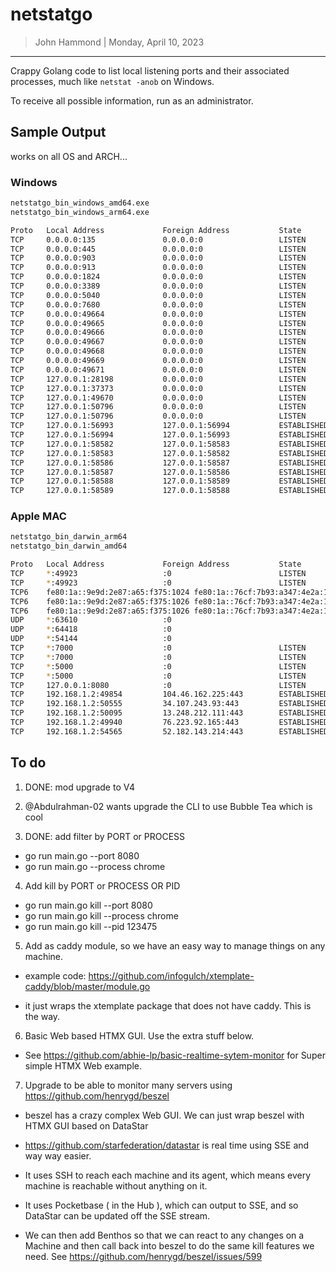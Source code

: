 # netstatgo

> John Hammond | Monday, April 10, 2023

---------------

Crappy Golang code to list local listening ports and their associated processes, much like `netstat -anob` on Windows.

To receive all possible information, run as an administrator.

## Sample Output

works on all OS and ARCH...

### Windows

```sh
netstatgo_bin_windows_amd64.exe
netstatgo_bin_windows_arm64.exe

Proto   Local Address             Foreign Address           State      PID/Name
TCP     0.0.0.0:135               0.0.0.0:0                 LISTEN     1948      /svchost.exe
TCP     0.0.0.0:445               0.0.0.0:0                 LISTEN     4         /System
TCP     0.0.0.0:903               0.0.0.0:0                 LISTEN     6092      /vmware-authd.exe
TCP     0.0.0.0:913               0.0.0.0:0                 LISTEN     6092      /vmware-authd.exe
TCP     0.0.0.0:1824              0.0.0.0:0                 LISTEN     18144     /WaveLink.exe
TCP     0.0.0.0:3389              0.0.0.0:0                 LISTEN     1220      /svchost.exe
TCP     0.0.0.0:5040              0.0.0.0:0                 LISTEN     11008     /svchost.exe
TCP     0.0.0.0:7680              0.0.0.0:0                 LISTEN     10192     /svchost.exe
TCP     0.0.0.0:49664             0.0.0.0:0                 LISTEN     1632      /lsass.exe
TCP     0.0.0.0:49665             0.0.0.0:0                 LISTEN     1536      /wininit.exe
TCP     0.0.0.0:49666             0.0.0.0:0                 LISTEN     1052      /svchost.exe
TCP     0.0.0.0:49667             0.0.0.0:0                 LISTEN     2908      /svchost.exe
TCP     0.0.0.0:49668             0.0.0.0:0                 LISTEN     3104      /svchost.exe
TCP     0.0.0.0:49669             0.0.0.0:0                 LISTEN     4884      /spoolsv.exe
TCP     0.0.0.0:49671             0.0.0.0:0                 LISTEN     1612      /services.exe
TCP     127.0.0.1:28198           0.0.0.0:0                 LISTEN     18144     /WaveLink.exe
TCP     127.0.0.1:37373           0.0.0.0:0                 LISTEN     32188     /gocode.exe
TCP     127.0.0.1:49670           0.0.0.0:0                 LISTEN     5512      /dirmngr.exe
TCP     127.0.0.1:50796           0.0.0.0:0                 LISTEN     5212      /dbus-daemon.exe
TCP     127.0.0.1:50796           0.0.0.0:0                 LISTEN     5212      /dbus-daemon.exe
TCP     127.0.0.1:56993           127.0.0.1:56994           ESTABLISHED 27928     /Zoom.exe
TCP     127.0.0.1:56994           127.0.0.1:56993           ESTABLISHED 27928     /Zoom.exe
TCP     127.0.0.1:58582           127.0.0.1:58583           ESTABLISHED 11252     /vmware.exe
TCP     127.0.0.1:58583           127.0.0.1:58582           ESTABLISHED 11252     /vmware.exe
TCP     127.0.0.1:58586           127.0.0.1:58587           ESTABLISHED 11252     /vmware.exe
TCP     127.0.0.1:58587           127.0.0.1:58586           ESTABLISHED 11252     /vmware.exe
TCP     127.0.0.1:58588           127.0.0.1:58589           ESTABLISHED 11252     /vmware.exe
TCP     127.0.0.1:58589           127.0.0.1:58588           ESTABLISHED 11252     /vmware.exe
```

### Apple MAC

```sh
netstatgo_bin_darwin_arm64
netstatgo_bin_darwin_amd64

Proto   Local Address             Foreign Address           State      PID/Name  
TCP     *:49923                   :0                        LISTEN     451       /rapportd
TCP     *:49923                   :0                        LISTEN     451       /rapportd
TCP6    fe80:1a::9e9d:2e87:a65:f375:1024 fe80:1a::76cf:7b93:a347:4e2a:1024 ESTABLISHED 465       /identityservicesd
TCP6    fe80:1a::9e9d:2e87:a65:f375:1026 fe80:1a::76cf:7b93:a347:4e2a:1025 ESTABLISHED 465       /identityservicesd
TCP6    fe80:1a::9e9d:2e87:a65:f375:1026 fe80:1a::76cf:7b93:a347:4e2a:1025 ESTABLISHED 465       /identityservicesd
UDP     *:63610                   :0                                   465       /identityservicesd
UDP     *:64418                   :0                                   465       /identityservicesd
UDP     *:54144                   :0                                   488       /sharingd
TCP     *:7000                    :0                        LISTEN     512       /ControlCenter
TCP     *:7000                    :0                        LISTEN     512       /ControlCenter
TCP     *:5000                    :0                        LISTEN     512       /ControlCenter
TCP     *:5000                    :0                        LISTEN     512       /ControlCenter
TCP     127.0.0.1:8080            :0                        LISTEN     23501     /xtemplate_bin_darwin_arm64
TCP     192.168.1.2:49854         104.46.162.225:443        ESTABLISHED 28047     /Code Helper (Plugin)
TCP     192.168.1.2:50555         34.107.243.93:443         ESTABLISHED 36010     /firefox
TCP     192.168.1.2:50095         13.248.212.111:443        ESTABLISHED 68098     /Signal Helper (Renderer)
TCP     192.168.1.2:49940         76.223.92.165:443         ESTABLISHED 68098     /Signal Helper (Renderer)
TCP     192.168.1.2:54565         52.182.143.214:443        ESTABLISHED 73422     /Code Helper (Plugin)
``` 

## To do

1. DONE: mod upgrade to V4

2. @Abdulrahman-02 wants upgrade the CLI to use Bubble Tea which is cool

3. DONE: add filter by PORT or PROCESS 
- go run main.go --port 8080
- go run main.go --process chrome

4. Add kill by PORT or PROCESS OR PID
- go run main.go kill --port 8080
- go run main.go kill --process chrome
- go run main.go kill --pid 123475


5. Add as caddy module, so we have an easy way to manage things on any machine.

- example code: https://github.com/infogulch/xtemplate-caddy/blob/master/module.go

- it just wraps the xtemplate package that does not have caddy. This is the way.

6. Basic Web based HTMX GUI. Use the extra stuff below.

- See https://github.com/abhie-lp/basic-realtime-sytem-monitor for Super simple HTMX Web example.

7. Upgrade to be able to monitor many servers using https://github.com/henrygd/beszel  

- beszel has a crazy complex Web GUI. We can just wrap beszel with HTMX GUI based on DataStar

- https://github.com/starfederation/datastar is real time using SSE and way way easier.

- It uses SSH to reach each machine and its agent, which means every machine is reachable without anything on it.

- It uses Pocketbase ( in the Hub ), which can output to SSE, and so DataStar can be updated off the SSE stream.

- We can then add Benthos so that we can react to any changes on a Machine and then call back into beszel to do the same kill features we need. See https://github.com/henrygd/beszel/issues/599



